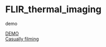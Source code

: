 # FLIR_thermal_imaging
demo

[DEMO](https://youtu.be/ya-0cVGmPNs)  
[Casually filming](https://youtu.be/u9z4__rBbi0)
